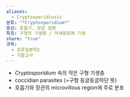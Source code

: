 ```yaml
---
aliases:
  - Cryptosporidiosis
분류: "*Cryptosporidium*"
증상: 호흡기, 장관 질병
특징: 구형의 기생충 / 미새융모에 기생
share: "true"
과목:
  - 조류질병학2
  - 기말고사
---
```

- *Cryptosporidium* 속의 작은 구형 기생충
- coccidian parasites (=구형 동글동글하단 뜻)
- 호흡기와 장관의 microvillous region에 주로 분포